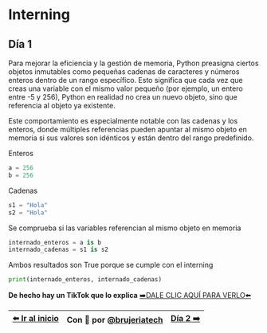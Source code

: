 
# Interning
## Día 1

Para mejorar la eficiencia y la gestión de memoria, Python preasigna ciertos objetos inmutables como pequeñas cadenas de caracteres y números enteros dentro de un rango específico. 
Esto significa que cada vez que creas una variable con el mismo valor pequeño (por ejemplo, un entero entre -5 y 256), Python en realidad no crea un nuevo objeto, sino que referencia al objeto ya existente. 

Este comportamiento es especialmente notable con las cadenas y los enteros, donde múltiples referencias pueden apuntar al mismo objeto en memoria si sus valores son idénticos y están dentro del rango predefinido.


Enteros
```Python
a = 256
b = 256
```

Cadenas
```Python
s1 = "Hola"
s2 = "Hola"
```

Se comprueba si las variables referencian al mismo objeto en memoria

```Python
internado_enteros = a is b
internado_cadenas = s1 is s2
```

Ambos resultados son True porque se cumple con el interning

```Python
print(internado_enteros, internado_cadenas)
```

**De hecho hay un TikTok que lo explica**
[➡️DALE CLIC AQUÍ PARA VERLO⬅️]()

| [⬅️ Ir al inicio ](/README.md) | Con 💖 por [@brujeriatech](https://www.instagram.com/brujeriatech/) | [Día 2 ➡️](/dias/dia2-lista_recursiva.md)|
|:------------- |:---------------:| -------------:|
